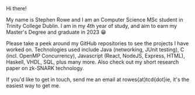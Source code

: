 Hi there!

My name is Stephen Rowe and I am an Computer Science MSc student in Trinity College Dublin. I am in my 4th year of study, and aim to earn my Master's Degree and graduate in 2023 😁

Please take a peek around my GitHub repositories to see the projects I have worked on. Technologies used include Java (networking, JUnit testing), C (incl. OpenMP Concurrency), Javascript (React, NodeJS, Express, HTML), Haskell, VHDL, SQL, plus many more. Also check out my short research paper on zk-SNARK technology.

If you'd like to get in touch, send me an email at rowes{at}tcd{dot}ie, it's the easiest way to get me.
